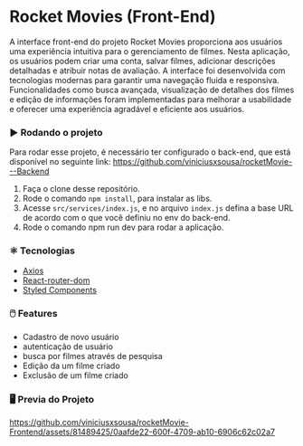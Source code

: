 # Rocket Movies (Front-End)

A interface front-end do projeto Rocket Movies proporciona aos usuários uma experiência intuitiva para o gerenciamento de filmes. Nesta aplicação, os usuários podem criar uma conta, salvar filmes, adicionar descrições detalhadas e atribuir notas de avaliação. A interface foi desenvolvida com tecnologias modernas para garantir uma navegação fluida e responsiva. Funcionalidades como busca avançada, visualização de detalhes dos filmes e edição de informações foram implementadas para melhorar a usabilidade e oferecer uma experiência agradável e eficiente aos usuários.
### :arrow_forward: Rodando o projeto

Para rodar esse projeto, é necessário ter configurado o back-end, que está disponível no seguinte link:
https://github.com/viniciusxsousa/rocketMovie---Backend


1. Faça o clone desse repositório.
2. Rode o comando `npm install`, para instalar as libs.
3. Acesse `src/services/index.js`, e no arquivo `index.js` defina a base URL de acordo com o que você definiu no env do back-end.
3. Rode o comando npm run dev para rodar a aplicação. 


### :atom_symbol: Tecnologias 
* [Axios](https://axios-http.com/ptbr/docs/intro)
* [React-router-dom](https://reactrouter.com/en/main)
* [Styled Components](https://styled-components.com/)

### :computer_mouse: Features
 
  * Cadastro de novo usuário
  * autenticação de usuário
  * busca por filmes através de pesquisa
  * Edição da um filme criado
  * Exclusão de um filme criado

  ### :desktop_computer: Previa do Projeto


https://github.com/viniciusxsousa/rocketMovie-Frontend/assets/81489425/0aafde22-600f-4709-ab10-6906c62c02a7


